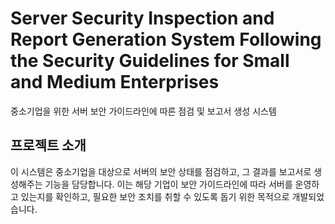# Server Security Inspection and Report Generation System Following the Security Guidelines for Small and Medium Enterprises
중소기업을 위한 서버 보안 가이드라인에 따른 점검 및 보고서 생성 시스템

## 프로젝트 소개
이 시스템은 중소기업을 대상으로 서버의 보안 상태를 점검하고, 그 결과를 보고서로 생성해주는 기능을 담당합니다. 이는 해당 기업이 보안 가이드라인에 따라 서버를 운영하고 있는지를 확인하고, 필요한 보안 조치를 취할 수 있도록 돕기 위한 목적으로 개발되었습니다.
